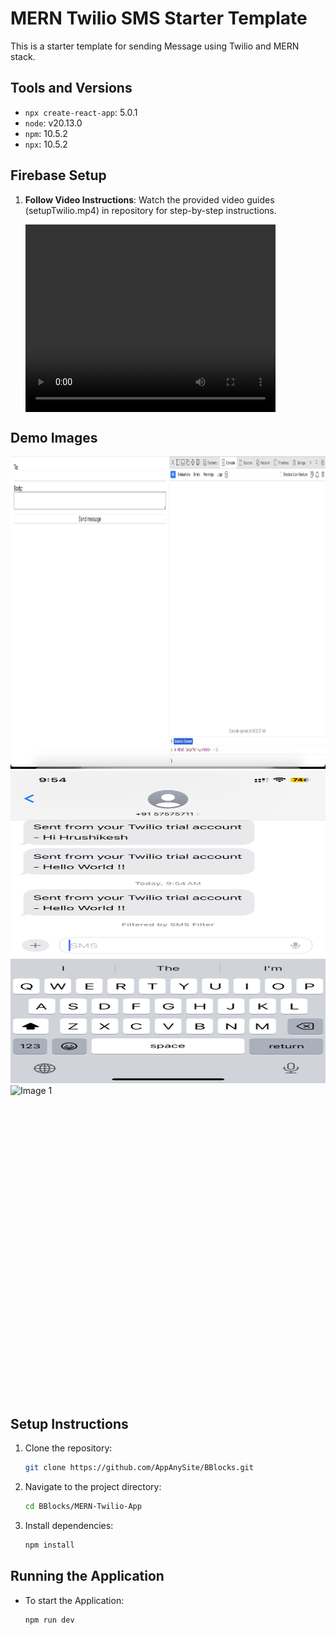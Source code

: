 # MERN Twilio SMS Starter Template

This is a starter template for sending Message using Twilio and MERN stack.

## Tools and Versions

- `npx create-react-app`: 5.0.1
- `node`: v20.13.0
- `npm`: 10.5.2
- `npx`: 10.5.2

## Firebase Setup

1. **Follow Video Instructions**: Watch the provided video guides (setupTwilio.mp4) in repository for step-by-step instructions.

   <div style="display:flex;">
       <video width="400" height="300" controls>
           <source src="setupTwilio.mp4" type="video/mp4">
           Your browser does not support the video tag.
       </video>
   </div>
   
## Demo Images

<img src="1.png" alt="Image 1" width="800" height="500" style="display: inline-block; margin-right: 20px;">
<img src="2.png" alt="Image 1" width="800" height="500" style="display: inline-block; margin-right: 20px;">
<img src="3.png" alt="Image 1" width="800" height="500" style="display: inline-block; margin-right: 20px;">


## Setup Instructions
 
1. Clone the repository:
    ```bash
    git clone https://github.com/AppAnySite/BBlocks.git
    ```

2. Navigate to the project directory:
    ```bash
    cd BBlocks/MERN-Twilio-App
    ```

3. Install dependencies:
    ```bash
    npm install
    ```


## Running the Application

- To start the Application:
    ```bash
    npm run dev
    ```
